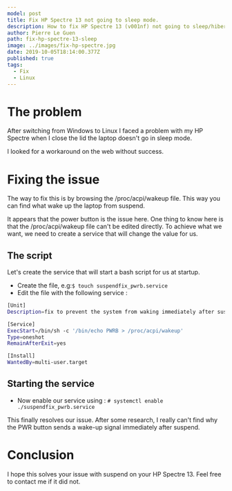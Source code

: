 ```yaml
---
model: post
title: Fix HP Spectre 13 not going to sleep mode.
description: How to fix HP Spectre 13 (v001nf) not going to sleep/hibernate mode on Linux.
author: Pierre Le Guen
path: fix-hp-spectre-13-sleep
image: ../images/fix-hp-spectre.jpg
date: 2019-10-05T18:14:00.377Z
published: true
tags:
  - Fix
  - Linux
---
```

# The problem

After switching from Windows to Linux I faced a problem with my HP Spectre when I close the lid the laptop doesn't go in sleep mode.

I looked for a workaround on the web without success.

# Fixing the issue

The way to fix this is by browsing the /proc/acpi/wakeup file. This way you can find what wake up the laptop from suspend.

It appears that the power button is the issue here. One thing to know here is that the /proc/acpi/wakeup file can't be edited directly. To achieve what we want, we need to create a service that will change the value for us.

## The script

Let's create the service that will start a bash script for us at startup.

* Create the file, e.g:`$ touch suspendfix_pwrb.service`
* Edit the file with the following service :

```bash
[Unit]
Description=fix to prevent the system from waking immediately after suspend, this is due to a bug with the power button.

[Service]
ExecStart=/bin/sh -c '/bin/echo PWRB > /proc/acpi/wakeup'
Type=oneshot
RemainAfterExit=yes

[Install]
WantedBy=multi-user.target
```

## Starting the service

* Now enable our service using : `# systemctl enable ./suspendfix_pwrb.service`

This finally resolves our issue. After some research, I really can't find why the PWR button sends a wake-up signal immediately after suspend.

# Conclusion

I hope this solves your issue with suspend on your HP Spectre 13. Feel free to contact me if it did not.
